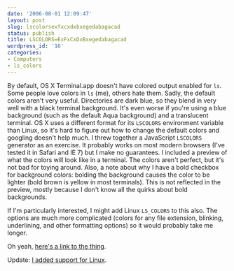 ```yaml
---
date: '2006-08-01 12:09:47'
layout: post
slug: lscolorsexfxcxdxbxegedabagacad
status: publish
title: LSCOLORS=ExFxCxDxBxegedabagacad
wordpress_id: '16'
categories:
- Computers
- ls_colors
---
```


By default, OS X Terminal.app doesn't have colored output enabled for `ls`. Some people love colors in `ls` (me), others hate them. Sadly, the default colors aren't very useful. Directories are dark blue, so they blend in very well with a black terminal background. It's even worse if you're using a blue background (such as the default Aqua background) and a translucent terminal. OS X uses a different format for its `LSCOLORS` environment variable than Linux, so it's hard to figure out how to change the default colors and googling doesn't help much. I threw together a JavaScript `LSCOLORS` generator as an exercise. It probably works on most modern browsers (I've tested it in Safari and IE 7) but I make no guarantees. I included a preview of what the colors will look like in a terminal. The colors aren't perfect, but it's not bad for toying around. Also, a note about why I have a bold checkbox for background colors: bolding the background causes the color to be lighter (bold brown is yellow in most terminals). This is not reflected in the preview, mostly because I don't know all the quirks about bold backgrounds.


If I'm particularly interested, I might add Linux `LS_COLORS` to this also. The options are much more complicated (colors for any file extension, blinking, underlining, and other formatting options) so it would probably take me longer.


Oh yeah, [here's a link to the thing](/lscolors/).

Update: [I added support for Linux](/2008/06/27/lscolorsls_colors-now-with-linux-support/).
